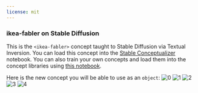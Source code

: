 ```yaml
---
license: mit
---
```

### ikea-fabler on Stable Diffusion
This is the `<ikea-fabler>` concept taught to Stable Diffusion via Textual Inversion. You can load this concept into the [Stable Conceptualizer](https://colab.research.google.com/github/huggingface/notebooks/blob/main/diffusers/stable_conceptualizer_inference.ipynb) notebook. You can also train your own concepts and load them into the concept libraries using [this notebook](https://colab.research.google.com/github/huggingface/notebooks/blob/main/diffusers/sd_textual_inversion_training.ipynb).

Here is the new concept you will be able to use as an `object`:
![<ikea-fabler> 0](https://huggingface.co/sd-concepts-library/ikea-fabler/resolve/main/concept_images/3.jpeg)
![<ikea-fabler> 1](https://huggingface.co/sd-concepts-library/ikea-fabler/resolve/main/concept_images/0.jpeg)
![<ikea-fabler> 2](https://huggingface.co/sd-concepts-library/ikea-fabler/resolve/main/concept_images/1.jpeg)
![<ikea-fabler> 3](https://huggingface.co/sd-concepts-library/ikea-fabler/resolve/main/concept_images/2.jpeg)
![<ikea-fabler> 4](https://huggingface.co/sd-concepts-library/ikea-fabler/resolve/main/concept_images/4.jpeg)

